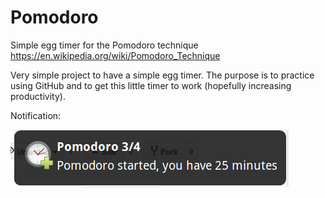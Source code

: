 # Pomodoro
Simple egg timer for the Pomodoro technique 
<https://en.wikipedia.org/wiki/Pomodoro_Technique>

Very simple project to have a simple egg timer. The 
purpose is to practice using GitHub and to get this 
little timer to work (hopefully increasing productivity).

Notification:

![afldf](notification.png)
